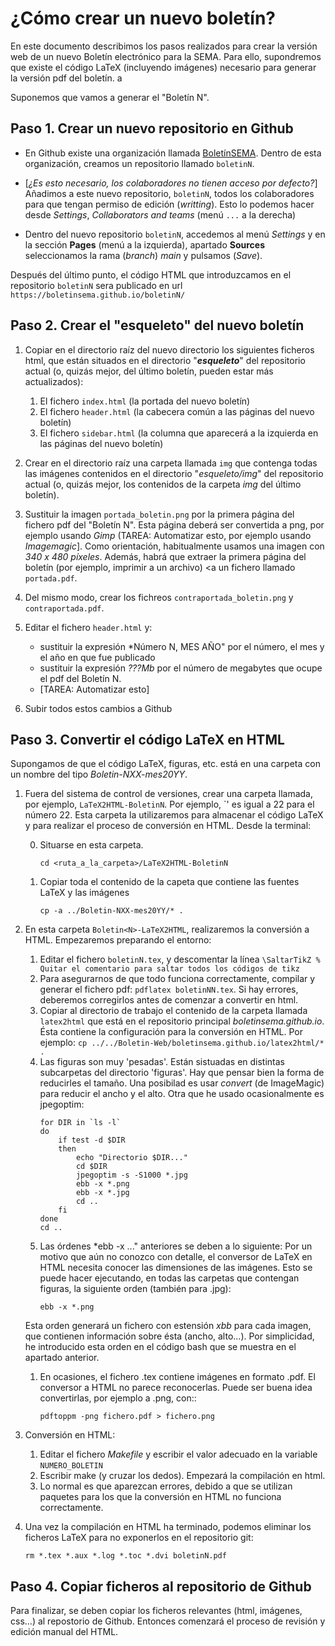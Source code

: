 # ¿Cómo crear un nuevo boletín?

En este documento describimos los pasos realizados para crear la
versión web de un nuevo Boletín electrónico para la SEMA. Para ello,
supondremos que existe el código LaTeX (incluyendo imágenes) necesario
para generar la versión pdf del boletín. a

Suponemos que vamos a generar el "Boletín N".

## Paso 1. Crear un nuevo repositorio en Github

- En Github existe una organización llamada
[BoletínSEMA](https://github.com/BoletinSEMA). Dentro de esta
organización, creamos un repositorio llamado `boletinN`.

- [*¿Es esto necesario, los colaboradores no tienen acceso por defecto?*] Añadimos a este nuevo repositorio, `boletinN`, todos los colaboradores para que tengan permiso de edición (*writting*). Esto lo podemos hacer desde *Settings*, *Collaborators and teams* (menú `...` a la derecha)

- Dentro del nuevo repositorio `boletinN`, accedemos al menú *Settings* y en la sección
**Pages** (menú a la izquierda), apartado **Sources** seleccionamos la rama (*branch*) *main* y pulsamos (*Save*).

Después del último punto, el código HTML que introduzcamos en el repositorio
`boletinN` sera publicado en url `https://boletinsema.github.io/boletinN/`

## Paso 2. Crear el "esqueleto" del nuevo boletín

1. Copiar en el directorio raíz del nuevo directorio los siguientes ficheros html, que
están situados en el directorio "***esqueleto***" del repositorio actual (o, quizás mejor,
   del último boletín, pueden estar más actualizados):

	1. El fichero `index.html` (la portada del nuevo boletín)
	2. El fichero `header.html` (la cabecera común a las páginas del nuevo boletín)
	3. El fichero `sidebar.html` (la columna que aparecerá a la izquierda en las páginas del nuevo boletín)

2. Crear en el directorio raíz una carpeta llamada `img` que contenga
   todas las imágenes contenidos en el directorio "*esqueleto/img*"
   del repositorio actual (o, quizás mejor, los contenidos de la
   carpeta *img* del último boletín).

3. Sustituir la imagen `portada_boletin.png` por la primera página del
   fichero pdf del "Boletín N". Esta página deberá ser convertida a
   png, por ejemplo usando *Gimp* (TAREA: Automatizar esto, por
   ejemplo usando *Imagemagic*]. Como orientación, habitualmente usamos una imagen 
   con _340 x 480 píxeles_. Además, habrá que extraer la primera página del boletín
   (por ejemplo, imprimir a un archivo) <a un fichero llamado `portada.pdf`.
   
3. Del mismo modo, crear los fichreos `contraportada_boletin.png` y `contraportada.pdf`.

4. Editar el fichero `header.html` y:
   * sustituir la expresión *Número N, MES AÑO" por el número, el mes
     y el año en que fue publicado
   * sustituir la expresión *???Mb* por el número de megabytes que
     ocupe el pdf del Boletín N.
   * [TAREA: Automatizar esto]

5. Subir todos estos cambios a Github


## Paso 3. Convertir el código LaTeX en HTML

Supongamos de que el código LaTeX, figuras, etc. está en una carpeta
con un nombre del tipo *Boletin-NXX-mes20YY*.

1. Fuera del sistema de control de versiones, crear una carpeta llamada,
por ejemplo, `LaTeX2HTML-BoletinN`. Por ejemplo, `<N>' es igual a 22
para el número 22. Esta carpeta la utilizaremos para almacenar el código LaTeX y
para realizar el proceso de conversión en HTML. Desde la terminal:

	0. Situarse en esta carpeta.
		```
		cd <ruta_a_la_carpeta>/LaTeX2HTML-BoletinN
		```
	1. Copiar toda el contenido de la capeta que contiene las fuentes LaTeX y las imágenes
	   ```
	   cp -a ../Boletin-NXX-mes20YY/* .
	   ```


2. En esta carpeta `Boletin<N>-LaTeX2HTML`, realizaremos la conversión a HTML.  Empezaremos preparando el entorno:

	 1. Editar el fichero `boletinN.tex`, y descomentar la línea
	   ```
	   \SaltarTikZ % Quitar el comentario para saltar todos los códigos de tikz
	   ```
	 1. Para asegurarnos de que todo funciona correctamente, compilar y generar el fichero pdf: `pdflatex boletinNN.tex`. Si hay errores, deberemos corregirlos antes de comenzar a convertir en html.
	 1. Copiar al directorio de trabajo el contenido de la carpeta llamada `latex2html`
		que está en el repositorio principal *boletinsema.github.io*.
		Ésta contiene la configuración para la conversión en HTML.
		Por ejemplo:
	   ```
	   cp ../../Boletin-Web/boletinsema.github.io/latex2html/* .
	   ```
	 1. Las figuras son muy 'pesadas'. Están sistuadas en distintas subcarpetas
		 del directorio 'figuras'. Hay que pensar bien la forma
		 de reducirles el tamaño. Una posibilad es usar *convert* (de
		 ImageMagic) para reducir el ancho y el alto. Otra que he usado
		 ocasionalmente es jpegoptim:
		```
		for DIR in `ls -l`
		do
			if test -d $DIR
			then
				echo "Directorio $DIR..."
				cd $DIR
				jpegoptim -s -S1000 *.jpg
				ebb -x *.png
				ebb -x *.jpg
				cd ..
			fi
		done
		cd ..
		```
	1. Las órdenes *ebb -x ..." anteriores se deben a lo siguiente: Por un motivo
	que aún no conozco con detalle, el conversor de LaTeX en HTML
	necesita conocer las dimensiones de las imágenes. Esto se puede
	hacer ejecutando, en todas las carpetas que contengan figuras, la
	siguiente orden (también para .jpg):
		```
		ebb -x *.png
		```
	Esta orden generará un fichero con estensión *xbb* para cada imagen, que contienen información sobre ésta (ancho, alto...). Por simplicidad, he introducido esta orden en el código bash que se muestra en el apartado anterior.
    1. En ocasiones, el fichero .tex contiene imágenes en formato .pdf. El conversor a HTML no parece reconocerlas. Puede ser buena idea convertirlas, por ejemplo a .png, con::
		```
		pdftoppm -png fichero.pdf > fichero.png
		```
3. Conversión en HTML:
   1. Editar el fichero *Makefile* y escribir el valor adecuado en la
       variable `NUMERO_BOLETIN`
   2. Escribir make (y cruzar los dedos). Empezará la compilación en html.
   3. Lo normal es que aparezcan errores, debido a que se utilizan paquetes para los que
	  la conversión en HTML no funciona correctamente.

4. Una vez la compilación en HTML ha terminado, podemos eliminar los ficheros LaTeX para no exponerlos en el repositorio git:
	```
	rm *.tex *.aux *.log *.toc *.dvi boletinN.pdf
	```
	
## Paso 4. Copiar ficheros al repositorio de Github

Para finalizar, se deben copiar los ficheros relevantes (html, imágenes, css...) al repostorio de Github. Entonces comenzará el proceso de revisión y edición manual del HTML.
